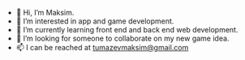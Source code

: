- 👋 Hi, I’m Maksim.
- 👀 I’m interested in app and game development.
- 🌱 I’m currently learning front end and back end web development.
- 💞️ I’m looking for someone to collaborate on my new game idea.
- 📫 I can be reached at tumazevmaksim@gmail.com

<!---
maksimTMZ/maksimTMZ is a ✨ special ✨ repository because its `README.md` (this file) appears on your GitHub profile.
You can click the Preview link to take a look at your changes.
--->
